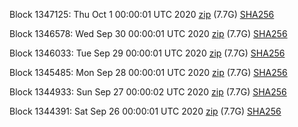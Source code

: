 Block 1347125: Thu Oct  1 00:00:01 UTC 2020 [zip](https://dash-bootstrap.ams3.digitaloceanspaces.com/mainnet/2020-10-01/bootstrap.dat.zip) (7.7G) [SHA256](https://dash-bootstrap.ams3.digitaloceanspaces.com/mainnet/2020-10-01/sha256.txt)

Block 1346578: Wed Sep 30 00:00:01 UTC 2020 [zip](https://dash-bootstrap.ams3.digitaloceanspaces.com/mainnet/2020-09-30/bootstrap.dat.zip) (7.7G) [SHA256](https://dash-bootstrap.ams3.digitaloceanspaces.com/mainnet/2020-09-30/sha256.txt)

Block 1346033: Tue Sep 29 00:00:01 UTC 2020 [zip](https://dash-bootstrap.ams3.digitaloceanspaces.com/mainnet/2020-09-29/bootstrap.dat.zip) (7.7G) [SHA256](https://dash-bootstrap.ams3.digitaloceanspaces.com/mainnet/2020-09-29/sha256.txt)

Block 1345485: Mon Sep 28 00:00:01 UTC 2020 [zip](https://dash-bootstrap.ams3.digitaloceanspaces.com/mainnet/2020-09-28/bootstrap.dat.zip) (7.7G) [SHA256](https://dash-bootstrap.ams3.digitaloceanspaces.com/mainnet/2020-09-28/sha256.txt)

Block 1344933: Sun Sep 27 00:00:02 UTC 2020 [zip](https://dash-bootstrap.ams3.digitaloceanspaces.com/mainnet/2020-09-27/bootstrap.dat.zip) (7.7G) [SHA256](https://dash-bootstrap.ams3.digitaloceanspaces.com/mainnet/2020-09-27/sha256.txt)

Block 1344391: Sat Sep 26 00:00:01 UTC 2020 [zip](https://dash-bootstrap.ams3.digitaloceanspaces.com/mainnet/2020-09-26/bootstrap.dat.zip) (7.7G) [SHA256](https://dash-bootstrap.ams3.digitaloceanspaces.com/mainnet/2020-09-26/sha256.txt)
